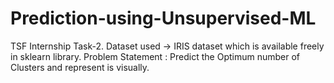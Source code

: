 # Prediction-using-Unsupervised-ML

TSF Internship Task-2. Dataset used -> IRIS dataset which is available freely in sklearn library.
Problem Statement : Predict the Optimum number of Clusters and represent is visually.
